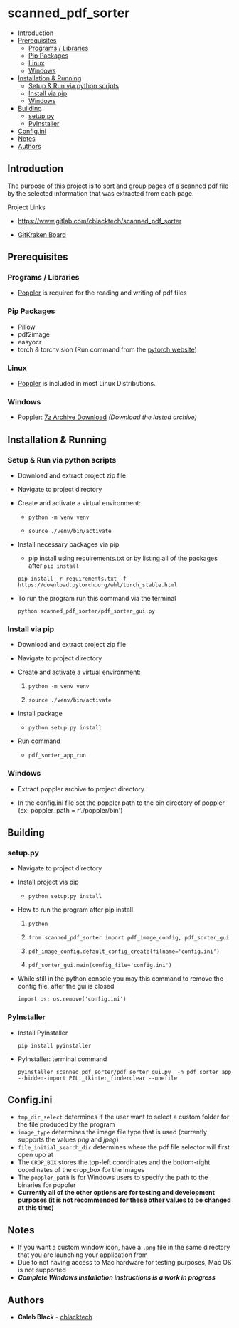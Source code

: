 # scanned\_pdf\_sorter

-   [Introduction](#introduction)
-   [Prerequisites](#prerequisites)
    -   [Programs / Libraries](#programs-libraries)
    -   [Pip Packages](#pip-packages)
    -   [Linux](#linux)
    -   [Windows](#windows)
-   [Installation & Running](#installation-running)
    -   [Setup & Run via python scripts](#setup-run-via-python-scripts)
    -   [Install via pip](#install-via-pip)
    -   [Windows](#windows-1)
-   [Building](#building)
    -   [setup.py](#setuppy)
    -   [PyInstaller](#pyinstaller)
-   [Config.ini](#configini)
-   [Notes](#notes)
-   [Authors](#authors)

## Introduction

The purpose of this project is to sort and group pages of a scanned pdf
file by the selected information that was extracted from each page.

Project Links

-   https://www.gitlab.com/cblacktech/scanned_pdf_sorter

-   [GitKraken Board](https://app.gitkraken.com/glo/board/Xy8D66sO6gARqmUg)

## Prerequisites

### Programs / Libraries

-   [Poppler](https://poppler.freedesktop.org) is required for the
    reading and writing of pdf files

### Pip Packages

-   Pillow
-   pdf2image
-   easyocr
-   torch & torchvision (Run command from the [pytorch website](https://pytorch.org/))

### Linux

-   [Poppler](https://poppler.freedesktop.org) is included in most Linux Distributions.

### Windows

-   Poppler: [7z Archive Download](https://blog.alivate.com.au/poppler-windows/)
    *(Download the lasted archive)*

## Installation & Running

### Setup & Run via python scripts

-   Download and extract project zip file

-   Navigate to project directory

-   Create and activate a virtual environment:

    -   `python -m venv venv`
    
    -   `source ./venv/bin/activate`

-   Install necessary packages via pip

    -   pip install using requirements.txt or by listing all of the
        packages after `pip install`

    ```
    pip install -r requirements.txt -f https://download.pytorch.org/whl/torch_stable.html
    ```

-   To run the program run this command via the terminal

    ```
    python scanned_pdf_sorter/pdf_sorter_gui.py
    ```

### Install via pip

-   Download and extract project zip file

-   Navigate to project directory

-   Create and activate a virtual environment:

    1.   `python -m venv venv`
    
    2.   `source ./venv/bin/activate`

-   Install package
    -   `python setup.py install`

-   Run command
    -   `pdf_sorter_app_run`

### Windows

-   Extract poppler archive to project directory

-   In the config.ini file set the poppler path to the bin directory of
    poppler (ex: poppler\_path = r'./poppler/bin')

## Building

### setup.py

-   Navigate to project directory

-   Install project via pip
    -   `python setup.py install`

-   How to run the program after pip install

    1.   `python`
    
    2.   `from scanned_pdf_sorter import pdf_image_config, pdf_sorter_gui`
    
    3.   `pdf_image_config.default_config_create(filname='config.ini')`
    
    4.   `pdf_sorter_gui.main(config_file='config.ini')`


-   While still in the python console you may this command to remove the
    config file, after the gui is closed
    
    ```
    import os; os.remove('config.ini')
    ```

### PyInstaller

-   Install PyInstaller

    ```
    pip install pyinstaller
    ```

-   PyInstaller: terminal command
    
    ```
    pyinstaller scanned_pdf_sorter/pdf_sorter_gui.py  -n pdf_sorter_app --hidden-import PIL._tkinter_finderclear --onefile
    ```

## Config.ini

-   `tmp_dir_select` determines if the user want to select a custom
    folder for the file produced by the program
-   `image_type` determines the image file type that is used (currently
    supports the values *png* and *jpeg*)
-   `file_initial_search_dir` determines where the pdf file selector
    will first open upo at
-   The `CROP_BOX` stores the top-left coordinates and the bottom-right
    coordinates of the crop\_box for the images
-   The `poppler_path` is for Windows users to specify the path to the
    binaries for poppler
-   **Currently all of the other options are for testing and development
    purposes (it is not recommended for these other values to be changed
    at this time)**

## Notes

-   If you want a custom window icon, have a `.png` file in the same
    directory that you are launching your application from
-   Due to not having access to Mac hardware for testing purposes, Mac
    OS is not supported
-   ***Complete Windows installation instructions is a work in progress***

## Authors

-   **Caleb Black** - [cblacktech](https://gitlab.com/cblacktech)

